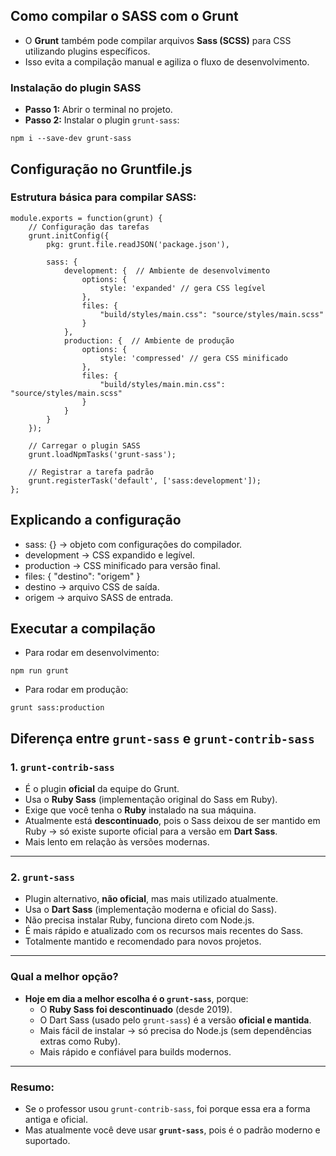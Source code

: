 ## Como compilar o SASS com o Grunt

- O **Grunt** também pode compilar arquivos **Sass (SCSS)** para CSS utilizando plugins específicos.
- Isso evita a compilação manual e agiliza o fluxo de desenvolvimento.

### Instalação do plugin SASS
- **Passo 1:** Abrir o terminal no projeto.
- **Passo 2:** Instalar o plugin `grunt-sass`:
```
npm i --save-dev grunt-sass
```
## Configuração no Gruntfile.js
### Estrutura básica para compilar SASS:
```
module.exports = function(grunt) {
    // Configuração das tarefas
    grunt.initConfig({
        pkg: grunt.file.readJSON('package.json'),

        sass: {
            development: {  // Ambiente de desenvolvimento
                options: {
                    style: 'expanded' // gera CSS legível
                },
                files: {
                    "build/styles/main.css": "source/styles/main.scss"
                }
            },
            production: {  // Ambiente de produção
                options: {
                    style: 'compressed' // gera CSS minificado
                },
                files: {
                    "build/styles/main.min.css": "source/styles/main.scss"
                }
            }
        }
    });

    // Carregar o plugin SASS
    grunt.loadNpmTasks('grunt-sass');

    // Registrar a tarefa padrão
    grunt.registerTask('default', ['sass:development']);
};
```
## Explicando a configuração
- sass: {} → objeto com configurações do compilador.
- development → CSS expandido e legível.
- production → CSS minificado para versão final.
- files: { "destino": "origem" }
- destino → arquivo CSS de saída.
- origem → arquivo SASS de entrada.

## Executar a compilação
- Para rodar em desenvolvimento:
```
npm run grunt
```
- Para rodar em produção:
```
grunt sass:production
```
## Diferença entre `grunt-sass` e `grunt-contrib-sass`

### 1. `grunt-contrib-sass`
- É o plugin **oficial** da equipe do Grunt.
- Usa o **Ruby Sass** (implementação original do Sass em Ruby).
- Exige que você tenha o **Ruby** instalado na sua máquina.
- Atualmente está **descontinuado**, pois o Sass deixou de ser mantido em Ruby → só existe suporte oficial para a versão em **Dart Sass**.
- Mais lento em relação às versões modernas.

---

### 2. `grunt-sass`
- Plugin alternativo, **não oficial**, mas mais utilizado atualmente.
- Usa o **Dart Sass** (implementação moderna e oficial do Sass).
- Não precisa instalar Ruby, funciona direto com Node.js.
- É mais rápido e atualizado com os recursos mais recentes do Sass.
- Totalmente mantido e recomendado para novos projetos.

---

### Qual a melhor opção?
- **Hoje em dia a melhor escolha é o `grunt-sass`**, porque:
  - O **Ruby Sass foi descontinuado** (desde 2019).
  - O Dart Sass (usado pelo `grunt-sass`) é a versão **oficial e mantida**.
  - Mais fácil de instalar → só precisa do Node.js (sem dependências extras como Ruby).
  - Mais rápido e confiável para builds modernos.

---

### Resumo:
- Se o professor usou `grunt-contrib-sass`, foi porque essa era a forma antiga e oficial.  
- Mas atualmente você deve usar **`grunt-sass`**, pois é o padrão moderno e suportado.